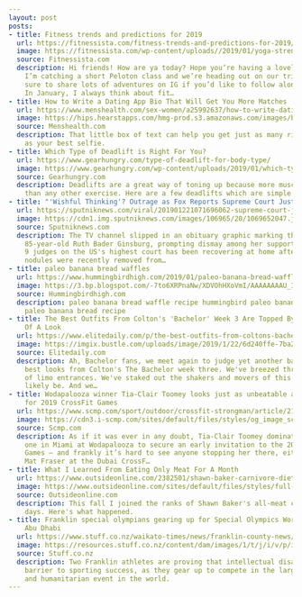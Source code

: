 ```yaml
---
layout: post
posts:
- title: Fitness trends and predictions for 2019
  url: https://fitnessista.com/fitness-trends-and-predictions-for-2019/
  image: https://fitnessista.com/wp-content/uploads//2019/01/yoga-strength.jpg
  source: Fitnessista.com
  description: Hi friends! How are ya today? Hope you’re having a lovely morning!
    I’m catching a short Peloton class and we’re heading out on our trip. I’ll be
    sure to share lots of adventures on IG if you’d like to follow along the fun.
    In January, I always think about fit…
- title: How to Write a Dating App Bio That Will Get You More Matches
  url: https://www.menshealth.com/sex-women/a25992637/how-to-write-dating-app-bio-tinder-bumble/
  image: https://hips.hearstapps.com/hmg-prod.s3.amazonaws.com/images/businessman-texting-on-cell-phone-in-subway-station-royalty-free-image-904590648-1548177235.jpg?crop=1.00xw:0.753xh;0,0.247xh&resize=1200:*
  source: Menshealth.com
  description: That little box of text can help you get just as many right-swipes
    as your best selfie.
- title: Which Type of Deadlift is Right For You?
  url: https://www.gearhungry.com/type-of-deadlift-for-body-type/
  image: https://www.gearhungry.com/wp-content/uploads/2019/01/which-type-of-deadlift-is-right-for-you.jpg
  source: Gearhungry.com
  description: Deadlifts are a great way of toning up because more muscles get worked
    than any other exercise. Here are a few deadlifts which are simple but effective.
- title: "'Wishful Thinking'? Outrage as Fox Reports Supreme Court Justice's 'Death'"
  url: https://sputniknews.com/viral/201901221071696062-supreme-court-justice-death-error/
  image: https://cdn1.img.sputniknews.com/images/106965/20/1069652047.jpg
  source: Sputniknews.com
  description: The TV channel slipped in an obituary graphic marking the death of
    85-year-old Ruth Bader Ginsburg, prompting dismay among her supporters. One of
    9 judges on the US's highest court has been recovering at home after cancerous
    nodules were recently removed from…
- title: paleo banana bread waffles
  url: https://www.hummingbirdhigh.com/2019/01/paleo-banana-bread-waffles.html
  image: https://3.bp.blogspot.com/-7to6XRPnaNw/XDVOhHXoVmI/AAAAAAAAU_I/C_BZjpWdXvMhUhwpcuCxcSJoRWim1pzRgCLcBGAs/w1200-h630-p-k-no-nu/paleo_banana_bread_waffle_recipe_IMG_2315.jpg
  source: Hummingbirdhigh.com
  description: paleo banana bread waffle recipe hummingbird paleo banana waffles recipe
    paleo banana bread recipe
- title: The Best Outfits From Colton's 'Bachelor' Week 3 Are Topped By A Treasure
    Of A Look
  url: https://www.elitedaily.com/p/the-best-outfits-from-coltons-bachelor-week-3-are-topped-by-a-treasure-of-a-look-15863476
  image: https://imgix.bustle.com/uploads/image/2019/1/22/6d240ffe-7ba2-439b-8b5b-8be46cf1882e-150439_5870.jpg?w=1200&h=630&q=70&fit=crop&crop=faces&fm=jpg
  source: Elitedaily.com
  description: Ah, Bachelor fans, we meet again to judge yet another batch of the
    best looks from Colton's The Bachelor week three. We've breezed through a whirlwind
    of limo entrances. We've staked out the shakers and movers of this season will
    likely be. And we…
- title: Wodapalooza winner Tia-Clair Toomey looks just as unbeatable as Mat Fraser
    for 2019 CrossFit Games
  url: https://www.scmp.com/sport/outdoor/crossfit-strongman/article/2183123/wodapalooza-winner-tia-clair-toomey-looks-just
  image: https://cdn3.i-scmp.com/sites/default/files/styles/og_image_scmp_generic/public/images/methode/2019/01/22/65645790-1dfa-11e9-9b66-f8d7b487d426_image_hires_124001.jpg?itok=zOCVwt9E
  source: Scmp.com
  description: As if it was ever in any doubt, Tia-Clair Toomey dominated from day
    one in Miami at Wodapalooza to secure an early invitation to the 2019 CrossFit
    Games – and frankly it’s hard to see anyone stopping her there, either. Just like
    Mat Fraser at the Dubai CrossF…
- title: What I Learned From Eating Only Meat For A Month
  url: https://www.outsideonline.com/2382501/shawn-baker-carnivore-diet-test
  image: https://www.outsideonline.com/sites/default/files/styles/full-page/public/2019/01/15/carnivore-diet-guy_h.jpg?itok=VyOfU3NQ
  source: Outsideonline.com
  description: This fall I joined the ranks of Shawn Baker's all-meat cult for 30
    days. Here's what happened.
- title: Franklin special olympians gearing up for Special Olympics World Games in
    Abu Dhabi
  url: https://www.stuff.co.nz/waikato-times/news/franklin-county-news/110084265/franklin-special-olympians-gearing-up-for-special-olympics-world-games-in-abu-dhabi
  image: https://resources.stuff.co.nz/content/dam/images/1/t/j/i/v/p/image.related.StuffLandscapeSixteenByNine.1420x800.1tjhk9.png/1548127155031.jpg
  source: Stuff.co.nz
  description: Two Franklin athletes are proving that intellectual disability is no
    barrier to sporting success, as they gear up to compete in the largest sports
    and humanitarian event in the world.
---
```


